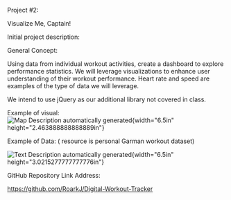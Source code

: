 Project \#2:

Visualize Me, Captain!

Initial project description:

General Concept:

Using data from individual workout activities, create a dashboard to
explore performance statistics. We will leverage visualizations to
enhance user understanding of their workout performance. Heart rate and
speed are examples of the type of data we will leverage.

We intend to use jQuery as our additional library not covered in class.

Example of visual:\
![Map Description automatically
generated](images/dashboard_image_example.png){width="6.5in" height="2.463888888888889in"}

Example of Data: ( resource is personal Garman workout dataset)

![Text Description automatically
generated](images/data_sample.png){width="6.5in"
height="3.0215277777777776in"}

GitHub Repository Link Address:

https://github.com/RoarkJ/Digital-Workout-Tracker
